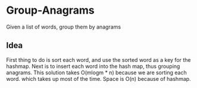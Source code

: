 # Group-Anagrams
Given a list of words, group them by anagrams

## Idea
First thing to do is sort each word, and use the sorted word as a key for the hashmap.
Next is to insert each word into the hash map, thus grouping anagrams. This solution takes O(mlogm * n) because we are sorting each word. which takes up most of the time. Space is O(n) because of hashmap.
